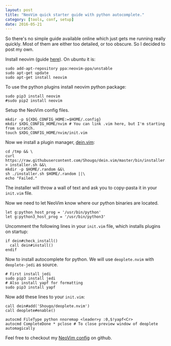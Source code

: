 ```yaml
---
layout: post
title: "NeoVim quick starter guide with python autocomplete."
category: [tools, conf, setup]
date: 2016-05-21
---
```


So there's no simple guide available online which just gets me running really quickly. Most of them are either too detailed, or too obscure. So I decided to post my own.

<!--more-->

Install neovim (guide [here](https://github.com/neovim/neovim/wiki/Installing-Neovim)). On ubuntu it is:

```shell
sudo add-apt-repository ppa:neovim-ppa/unstable
sudo apt-get update
sudo apt-get install neovim
```

To use the python plugins install neovim python package: 

```shell
sudo pip3 install neovim
#sudo pip2 install neovim
```

Setup the NeoVim config files.

```shell
mkdir -p ${XDG_CONFIG_HOME:=$HOME/.config}
mkdir $XDG_CONFIG_HOME/nvim # You can link .vim here, but I'm starting from scratch.
touch $XDG_CONFIG_HOME/nvim/init.vim
```

Now we install a plugin manager, [dein.vim](https://github.com/Shougo/dein.vim):

```shell
cd /tmp && \
curl https://raw.githubusercontent.com/Shougo/dein.vim/master/bin/installer.sh > installer.sh &&\
mkdir -p $HOME/.random &&\
sh ./installer.sh $HOME/.random ||\
echo "Failed."
```

The installer will throw a wall of text and ask you to copy-pasta it in your `init.vim` file.

Now we need to let NeoVim know where our python binaries are located.

```vim
let g:python_host_prog = '/usr/bin/python'
let g:python3_host_prog = '/usr/bin/python3'
```

Uncomment the following lines in your `init.vim` file, which installs plugins on startup:

```vim
if dein#check_install()
  call dein#install()
endif
```

Now to install autocomplete for python. We will use `deoplete.nvim` with `deoplete-jedi` as source. 

```shell
# First install jedi
sudo pip3 install jedi
# Also install yapf for formatting
sudo pip3 install yapf
```

Now add these lines to your `init.vim`:

```vim
call dein#add('Shougo/deoplete.nvim')
call deoplete#enable()

autocmd FileType python nnoremap <leader>y :0,$!yapf<Cr>
autocmd CompleteDone * pclose # To close preview window of deoplete automagically
```

Feel free to checkout my [NeoVim config](https://github.com/MiteshNinja/dotfiles/tree/master/nvim) on github. 
